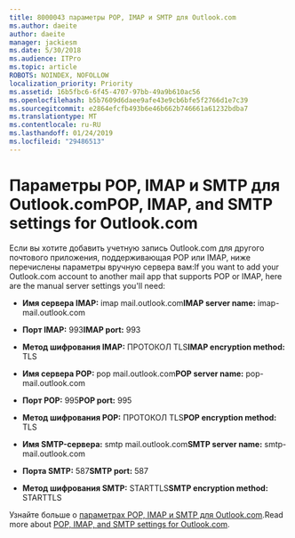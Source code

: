 ```yaml
---
title: 8000043 параметры POP, IMAP и SMTP для Outlook.com
ms.author: daeite
author: daeite
manager: jackiesm
ms.date: 5/30/2018
ms.audience: ITPro
ms.topic: article
ROBOTS: NOINDEX, NOFOLLOW
localization_priority: Priority
ms.assetid: 16b5fbc6-6f45-4707-97bb-49a9b610ac56
ms.openlocfilehash: b5b7609d6daee9afe43e9cb6bfe5f2766d1e7c39
ms.sourcegitcommit: e2864efcfb493b6e46b662b746661a61232bdba7
ms.translationtype: MT
ms.contentlocale: ru-RU
ms.lasthandoff: 01/24/2019
ms.locfileid: "29486513"
---
```

# <a name="pop-imap-and-smtp-settings-for-outlookcom"></a><span data-ttu-id="09870-102">Параметры POP, IMAP и SMTP для Outlook.com</span><span class="sxs-lookup"><span data-stu-id="09870-102">POP, IMAP, and SMTP settings for Outlook.com</span></span>

<span data-ttu-id="09870-103">Если вы хотите добавить учетную запись Outlook.com для другого почтового приложения, поддерживающая POP или IMAP, ниже перечислены параметры вручную сервера вам:</span><span class="sxs-lookup"><span data-stu-id="09870-103">If you want to add your Outlook.com account to another mail app that supports POP or IMAP, here are the manual server settings you'll need:</span></span>
  
- <span data-ttu-id="09870-104">**Имя сервера IMAP:** imap mail.outlook.com</span><span class="sxs-lookup"><span data-stu-id="09870-104">**IMAP server name:** imap-mail.outlook.com</span></span> 
    
- <span data-ttu-id="09870-105">**Порт IMAP:** 993</span><span class="sxs-lookup"><span data-stu-id="09870-105">**IMAP port:** 993</span></span> 
    
- <span data-ttu-id="09870-106">**Метод шифрования IMAP:** ПРОТОКОЛ TLS</span><span class="sxs-lookup"><span data-stu-id="09870-106">**IMAP encryption method:** TLS</span></span> 
    
- <span data-ttu-id="09870-107">**Имя сервера POP:** pop mail.outlook.com</span><span class="sxs-lookup"><span data-stu-id="09870-107">**POP server name:** pop-mail.outlook.com</span></span> 
    
- <span data-ttu-id="09870-108">**Порт POP:** 995</span><span class="sxs-lookup"><span data-stu-id="09870-108">**POP port:** 995</span></span> 
    
- <span data-ttu-id="09870-109">**Метод шифрования POP:** ПРОТОКОЛ TLS</span><span class="sxs-lookup"><span data-stu-id="09870-109">**POP encryption method:** TLS</span></span> 
    
- <span data-ttu-id="09870-110">**Имя SMTP-сервера:** smtp mail.outlook.com</span><span class="sxs-lookup"><span data-stu-id="09870-110">**SMTP server name:** smtp-mail.outlook.com</span></span> 
    
- <span data-ttu-id="09870-111">**Порта SMTP:** 587</span><span class="sxs-lookup"><span data-stu-id="09870-111">**SMTP port:** 587</span></span> 
    
- <span data-ttu-id="09870-112">**Метод шифрования SMTP:** STARTTLS</span><span class="sxs-lookup"><span data-stu-id="09870-112">**SMTP encryption method:** STARTTLS</span></span> 
    
<span data-ttu-id="09870-113">Узнайте больше о [параметрах POP, IMAP и SMTP для Outlook.com](https://go.microsoft.com/fwlink/p/?linkid=2001402&amp;clcid=0x409).</span><span class="sxs-lookup"><span data-stu-id="09870-113">Read more about [POP, IMAP, and SMTP settings for Outlook.com](https://go.microsoft.com/fwlink/p/?linkid=2001402&amp;clcid=0x409).</span></span>
  

